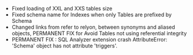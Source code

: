 - Fixed loading of XXL and XXS tables size
- Fixed schema name for Indexes when only Tables are prefixed by Schema
- Changed links from refer to relyon, between synonyms and aliased objects, PERMANENT FIX for Avoid Tables not using referential integrity  
- PERMANENT FIX : SQL Analyzer extension crash AttributeError: 'Schema' object has not attribute 'triggers'.